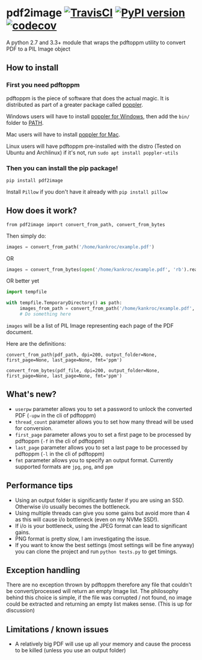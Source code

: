 # pdf2image [![TravisCI](https://travis-ci.org/Belval/pdf2image.svg?branch=master)](https://travis-ci.org/Belval/pdf2image) [![PyPI version](https://badge.fury.io/py/pdf2image.svg)](https://badge.fury.io/py/pdf2image) [![codecov](https://codecov.io/gh/Belval/pdf2image/branch/master/graph/badge.svg)](https://codecov.io/gh/Belval/pdf2image)
A python 2.7 and 3.3+ module that wraps the pdftoppm utility to convert PDF to a PIL Image object

## How to install

### First you need pdftoppm

pdftoppm is the piece of software that does the actual magic. It is distributed as part of a greater package called [poppler](https://poppler.freedesktop.org/).

Windows users will have to install [poppler for Windows](http://blog.alivate.com.au/poppler-windows/), then add the `bin/` folder to [PATH](https://www.architectryan.com/2018/03/17/add-to-the-path-on-windows-10/).

Mac users will have to install [poppler for Mac](http://macappstore.org/poppler/).

Linux users will have pdftoppm pre-installed with the distro (Tested on Ubuntu and Archlinux) if it's not, run `sudo apt install poppler-utils`

### Then you can install the pip package!

`pip install pdf2image`

Install `Pillow` if you don't have it already with `pip install pillow`

## How does it work?

`from pdf2image import convert_from_path, convert_from_bytes`

Then simply do:

``` py
images = convert_from_path('/home/kankroc/example.pdf')
```

OR

``` py
images = convert_from_bytes(open('/home/kankroc/example.pdf', 'rb').read())
```

OR better yet

``` py
import tempfile

with tempfile.TemporaryDirectory() as path:
     images_from_path = convert_from_path('/home/kankroc/example.pdf', output_folder=path)
     # Do something here
```

`images` will be a list of PIL Image representing each page of the PDF document.

Here are the definitions:

`convert_from_path(pdf_path, dpi=200, output_folder=None, first_page=None, last_page=None, fmt='ppm')`

`convert_from_bytes(pdf_file, dpi=200, output_folder=None, first_page=None, last_page=None, fmt='ppm')`

## What's new?
- `userpw` parameter allows you to set a password to unlock the converted PDF (`-upw` in the cli of pdftoppm)
- `thread_count` parameter allows you to set how many thread will be used for conversion.
- `first_page` parameter allows you to set a first page to be processed by pdftoppm (`-f` in the cli of pdftoppm)
- `last_page` parameter allows you to set a last page to be processed by pdftoppm (`-l` in the cli of pdftoppm)
- `fmt` parameter allows you to specify an output format. Currently supported formats are `jpg`, `png`, and `ppm`

## Performance tips

- Using an output folder is significantly faster if you are using an SSD. Otherwise i/o usually becomes the bottleneck.
- Using multiple threads can give you some gains but avoid more than 4 as this will cause i/o bottleneck (even on my NVMe SSD!).
- If i/o is your bottleneck, using the JPEG format can lead to significant gains.
- PNG format is pretty slow, I am investigating the issue.
- If you want to know the best settings (most settings will be fine anyway) you can clone the project and run `python tests.py` to get timings.

## Exception handling

There are no exception thrown by pdftoppm therefore any file that couldn't be convert/processed will return an empty Image list. The philosophy behind this choice is simple, if the file was corrupted / not found, no image could be extracted and returning an empty list makes sense. (This is up for discussion)

## Limitations / known issues

- A relatively big PDF will use up all your memory and cause the process to be killed (unless you use an output folder)
